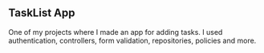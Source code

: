 
## TaskList App

One of my projects where I made an app for adding tasks. I used authentication, controllers, form validation, repositories, policies and more.
